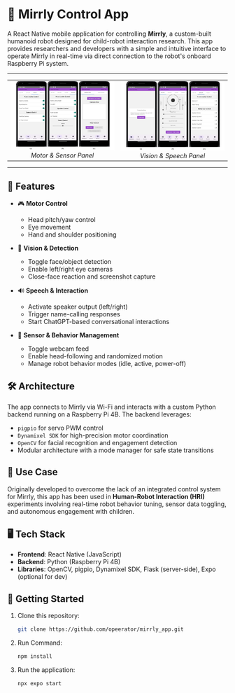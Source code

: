# 🤖 Mirrly Control App

A React Native mobile application for controlling **Mirrly**, a custom-built humanoid robot designed for child-robot interaction research. This app provides researchers and developers with a simple and intuitive interface to operate Mirrly in real-time via direct connection to the robot's onboard Raspberry Pi system.

---

<div align="center">

<table>
  <tr>
    <td align="center">
      <img src="./control_software_upload.jpg" alt="Motor Control" width="300"/><br>
      <em>Motor & Sensor Panel</em>
    </td>
    <td align="center">
      <img src="./control_software_upload2.jpg" alt="Vision and Speech" width="300"/><br>
      <em>Vision & Speech Panel</em>
    </td>
  </tr>
</table>

</div>

---

## 📱 Features

- 🎮 **Motor Control**
  - Head pitch/yaw control
  - Eye movement
  - Hand and shoulder positioning

- 🎥 **Vision & Detection**
  - Toggle face/object detection
  - Enable left/right eye cameras
  - Close-face reaction and screenshot capture

- 🔊 **Speech & Interaction**
  - Activate speaker output (left/right)
  - Trigger name-calling responses
  - Start ChatGPT-based conversational interactions

- 🧠 **Sensor & Behavior Management**
  - Toggle webcam feed
  - Enable head-following and randomized motion
  - Manage robot behavior modes (idle, active, power-off)

## 🛠️ Architecture

The app connects to Mirrly via Wi-Fi and interacts with a custom Python backend running on a Raspberry Pi 4B. The backend leverages:

- `pigpio` for servo PWM control
- `Dynamixel SDK` for high-precision motor coordination
- `OpenCV` for facial recognition and engagement detection
- Modular architecture with a mode manager for safe state transitions

## 🧪 Use Case

Originally developed to overcome the lack of an integrated control system for Mirrly, this app has been used in **Human-Robot Interaction (HRI)** experiments involving real-time robot behavior tuning, sensor data toggling, and autonomous engagement with children.

## 🖥️ Tech Stack

- **Frontend**: React Native (JavaScript)
- **Backend**: Python (Raspberry Pi 4B)
- **Libraries**: OpenCV, pigpio, Dynamixel SDK, Flask (server-side), Expo (optional for dev)

## 🚀 Getting Started

1. Clone this repository:
   ```bash
   git clone https://github.com/opeerator/mirrly_app.git
2. Run Command:
   ```bash
   npm install
4. Run the application:
   ```bash
   npx expo start

